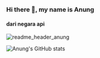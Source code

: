 ### Hi there 👋, my name is Anung
#### dari negara api
![readme_header_anung](https://user-images.githubusercontent.com/82875299/153753407-1624fed5-cebc-48e6-9b2f-3faa37c4bac2.png)


![Anung's GitHub stats](https://github-readme-stats.vercel.app/api?username=anungma&show_icons=true&theme=radical)
